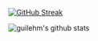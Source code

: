 

[![GitHub Streak](https://github-readme-streak-stats.herokuapp.com/?user=guilehm&theme=graywhite)](https://github.com/Guilehm)

![guilehm's github stats](https://github-readme-stats.vercel.app/api?username=guilehm&count_private=true&show_icons=true&hide=contribs&theme=graywhite)

<!--
### Hi there 👋
**Guilehm/Guilehm** is a ✨ _special_ ✨ repository because its `README.md` (this file) appears on your GitHub profile.

Here are some ideas to get you started:

- 🔭 I’m currently working on ...
- 🌱 I’m currently learning ...
- 👯 I’m looking to collaborate on ...
- 🤔 I’m looking for help with ...
- 💬 Ask me about ...
- 📫 How to reach me: ...
- 😄 Pronouns: ...
- ⚡ Fun fact: ...
-->
